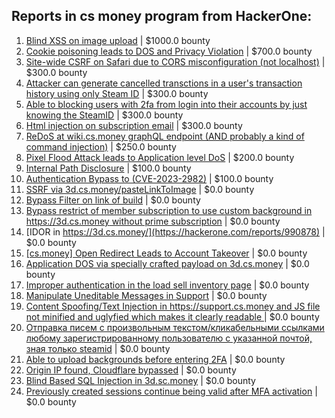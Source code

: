 ## Reports in cs money program from HackerOne:
1. [Blind XSS on image upload](https://hackerone.com/reports/1010466) | $1000.0 bounty
2. [Cookie poisoning leads to DOS and Privacy Violation](https://hackerone.com/reports/1067809) | $700.0 bounty
3. [Site-wide CSRF on Safari due to CORS misconfiguration (not localhost)](https://hackerone.com/reports/975983) | $300.0 bounty
4. [Attacker can generate cancelled transctions in a user's transaction history using only Steam ID](https://hackerone.com/reports/1021776) | $300.0 bounty
5. [Able to blocking users with 2fa from login into their accounts by just knowing the SteamID](https://hackerone.com/reports/1179232) | $300.0 bounty
6. [Html injection on subscription email](https://hackerone.com/reports/1108504) | $300.0 bounty
7. [ReDoS at wiki.cs.money graphQL endpoint (AND probably a kind of command injection)](https://hackerone.com/reports/1000567) | $250.0 bounty
8. [Pixel Flood Attack leads to Application level DoS](https://hackerone.com/reports/970760) | $200.0 bounty
9. [Internal Path Disclosure](https://hackerone.com/reports/979110) | $100.0 bounty
10. [Authentication Bypass to (CVE-2023-2982)](https://hackerone.com/reports/2269989) | $100.0 bounty
11. [SSRF via 3d.cs.money/pasteLinkToImage](https://hackerone.com/reports/832858) | $0.0 bounty
12. [Bypass Filter on link of build](https://hackerone.com/reports/990838) | $0.0 bounty
13. [Bypass restrict of member subscription to use custom background in https://3d.cs.money without prime subscription](https://hackerone.com/reports/989415) | $0.0 bounty
14. [IDOR in https://3d.cs.money/](https://hackerone.com/reports/990878) | $0.0 bounty
15. [[cs.money] Open Redirect Leads to Account Takeover](https://hackerone.com/reports/905607) | $0.0 bounty
16. [Application DOS via specially crafted payload on 3d.cs.money](https://hackerone.com/reports/993582) | $0.0 bounty
17. [Improper authentication in the load sell inventory page](https://hackerone.com/reports/993767) | $0.0 bounty
18. [Manipulate Uneditable Messages in Support](https://hackerone.com/reports/995969) | $0.0 bounty
19. [Content Spoofing/Text Injection in https://support.cs.money and JS file not minified and uglyfied which makes it clearly readable ](https://hackerone.com/reports/997198) | $0.0 bounty
20. [Отправка писем с произвольным текстом/кликабельными ссылками любому зарегистрированному пользователю с указанной почтой, зная только steamid](https://hackerone.com/reports/993711) | $0.0 bounty
21. [Able to upload backgrounds before entering 2FA](https://hackerone.com/reports/1080839) | $0.0 bounty
22. [Origin IP found, Cloudflare bypassed](https://hackerone.com/reports/1105673) | $0.0 bounty
23. [Blind Based SQL Injection in 3d.sc.money](https://hackerone.com/reports/1107536) | $0.0 bounty
24. [Previously created sessions continue being valid after MFA activation](https://hackerone.com/reports/1185479) | $0.0 bounty